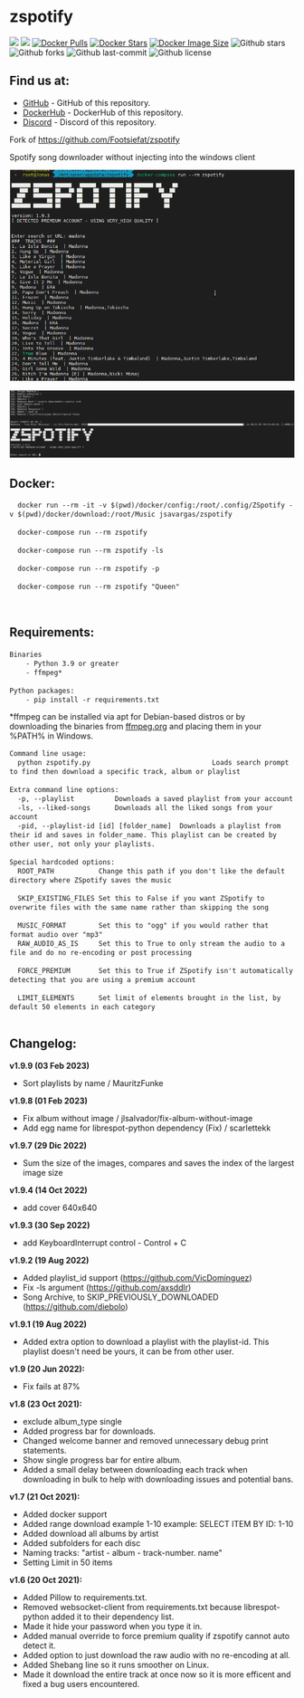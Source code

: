 # zspotify

[![](https://badgen.net/badge/icon/github?icon=github&label)](https://github.com/jsavargas/zspotify)
[![](https://badgen.net/badge/icon/docker?icon=docker&label)](https://hub.docker.com/r/jsavargas/zspotify)
[![Docker Pulls](https://badgen.net/docker/pulls/jsavargas/zspotify?icon=docker&label=pulls)](https://hub.docker.com/r/jsavargas/zspotify/)
[![Docker Stars](https://badgen.net/docker/stars/jsavargas/zspotify?icon=docker&label=stars)](https://hub.docker.com/r/jsavargas/zspotify/)
[![Docker Image Size](https://badgen.net/docker/size/jsavargas/zspotify?icon=docker&label=image%20size)](https://hub.docker.com/r/jsavargas/zspotify/)
![Github stars](https://badgen.net/github/stars/jsavargas/zspotify?icon=github&label=stars)
![Github forks](https://badgen.net/github/forks/jsavargas/zspotify?icon=github&label=forks)
![Github last-commit](https://img.shields.io/github/last-commit/jsavargas/zspotify)
![Github license](https://badgen.net/github/license/jsavargas/zspotify)



## Find us at:

* [GitHub](https://github.com/jsavargas/zspotify) - GitHub of this repository.
* [DockerHub](https://hub.docker.com/r/jsavargas/zspotify) - DockerHub of this repository.
* [Discord](https://discord.gg/grCt4AufmC) - Discord of this repository.


Fork of https://github.com/Footsiefat/zspotify

Spotify song downloader without injecting into the windows client

![](images/image01.png)

![](images/image02.png)

## Docker:

```
  docker run --rm -it -v $(pwd)/docker/config:/root/.config/ZSpotify -v $(pwd)/docker/download:/root/Music jsavargas/zspotify
  
  docker-compose run --rm zspotify

  docker-compose run --rm zspotify -ls

  docker-compose run --rm zspotify -p

  docker-compose run --rm zspotify "Queen"

  
```



## Requirements:

```
Binaries
    - Python 3.9 or greater
    - ffmpeg*

Python packages:
    - pip install -r requirements.txt
```

\*ffmpeg can be installed via apt for Debian-based distros or by downloading the binaries from [ffmpeg.org](https://ffmpeg.org) and placing them in your %PATH% in Windows.


```
Command line usage:
  python zspotify.py                              Loads search prompt to find then download a specific track, album or playlist

Extra command line options:
  -p, --playlist          Downloads a saved playlist from your account
  -ls, --liked-songs      Downloads all the liked songs from your account
  -pid, --playlist-id [id] [folder_name]  Downloads a playlist from their id and saves in folder_name. This playlist can be created by other user, not only your playlists. 

Special hardcoded options:
  ROOT_PATH           Change this path if you don't like the default directory where ZSpotify saves the music

  SKIP_EXISTING_FILES Set this to False if you want ZSpotify to overwrite files with the same name rather than skipping the song

  MUSIC_FORMAT        Set this to "ogg" if you would rather that format audio over "mp3"
  RAW_AUDIO_AS_IS     Set this to True to only stream the audio to a file and do no re-encoding or post processing
  
  FORCE_PREMIUM       Set this to True if ZSpotify isn't automatically detecting that you are using a premium account

  LIMIT_ELEMENTS      Set limit of elements brought in the list, by default 50 elements in each category
  
```




## **Changelog:**

**v1.9.9 (03 Feb 2023)**
- Sort playlists by name / MauritzFunke

**v1.9.8 (01 Feb 2023)**
- Fix album without image / jlsalvador/fix-album-without-image
- Add egg name for librespot-python dependency (Fix) / scarlettekk

**v1.9.7 (29 Dic 2022)**
- Sum the size of the images, compares and saves the index of the largest image size

**v1.9.4 (14 Oct 2022)**
- add cover 640x640

**v1.9.3 (30 Sep 2022)**
- add KeyboardInterrupt control - Control + C

**v1.9.2 (19 Aug 2022)**
- Added playlist_id support (https://github.com/VicDominguez)
- Fix -ls argument (https://github.com/axsddlr)
- Song Archive, to SKIP_PREVIOUSLY_DOWNLOADED (https://github.com/diebolo)

**v1.9.1 (19 Aug 2022)**
- Added extra option to download a playlist with the playlist-id. This playlist doesn't need be yours, it can be from other user.

**v1.9 (20 Jun 2022):**
- Fix fails at 87%

**v1.8 (23 Oct 2021):**
- exclude album_type single
- Added progress bar for downloads.
- Changed welcome banner and removed unnecessary debug print statements.
- Show single progress bar for entire album.
- Added a small delay between downloading each track when downloading in bulk to help with downloading issues and potential bans.

**v1.7 (21 Oct 2021):**
- Added docker support
- Added range download example 1-10 example: SELECT ITEM BY ID: 1-10
- Added download all albums by artist
- Added subfolders for each disc
- Naming tracks: "artist - album - track-number. name"
- Setting Limit in 50 items

**v1.6 (20 Oct 2021):**
- Added Pillow to requirements.txt.
- Removed websocket-client from requirements.txt because librespot-python added it to their dependency list.
- Made it hide your password when you type it in.
- Added manual override to force premium quality if zspotify cannot auto detect it.
- Added option to just download the raw audio with no re-encoding at all.
- Added Shebang line so it runs smoother on Linux.
- Made it download the entire track at once now so it is more efficent and fixed a bug users encountered.

